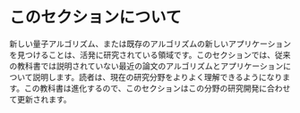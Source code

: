 # このセクションについて

新しい量子アルゴリズム、または既存のアルゴリズムの新しいアプリケーションを見つけることは、活発に研究されている領域です。このセクションでは、従来の教科書では説明されていない最近の論文のアルゴリズムとアプリケーションについて説明します。読者は、現在の研究分野をよりよく理解できるようになります。この教科書は進化するので、このセクションはこの分野の研究開発に合わせて更新されます。